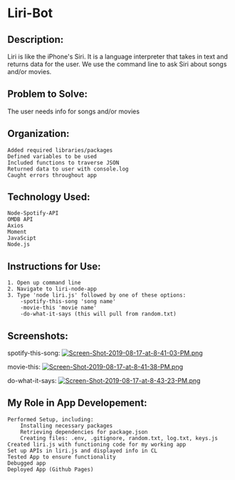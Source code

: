 # Liri-Bot

## Description: 
Liri is like the iPhone's Siri. It is a language interpreter that takes in text and returns data for the user. We use the command line to ask Siri about songs and/or movies.

## Problem to Solve: 
The user needs info for songs and/or movies

## Organization: 
    Added required libraries/packages
    Defined variables to be used
    Included functions to traverse JSON
    Returned data to user with console.log
    Caught errors throughout app

## Technology Used:
    Node-Spotify-API
    OMDB API
    Axios
    Moment
    JavaScipt
    Node.js

## Instructions for Use:
    1. Open up command line
    2. Navigate to liri-node-app
    3. Type 'node liri.js' followed by one of these options:
        -spotify-this-song 'song name'
        -movie-this 'movie name'
        -do-what-it-says (this will pull from random.txt)

## Screenshots:
spotify-this-song: [![Screen-Shot-2019-08-17-at-8-41-03-PM.png](https://i.postimg.cc/Jnb9dzTY/Screen-Shot-2019-08-17-at-8-41-03-PM.png)](https://postimg.cc/zbGty8YT)

movie-this: [![Screen-Shot-2019-08-17-at-8-41-38-PM.png](https://i.postimg.cc/J495t57J/Screen-Shot-2019-08-17-at-8-41-38-PM.png)](https://postimg.cc/N5kHzTHf)

do-what-it-says: [![Screen-Shot-2019-08-17-at-8-43-23-PM.png](https://i.postimg.cc/65Gds4VQ/Screen-Shot-2019-08-17-at-8-43-23-PM.png)](https://postimg.cc/MvqcVTFk)

## My Role in App Developement: 
    Performed Setup, including: 
        Installing necessary packages 
        Retrieving dependencies for package.json
        Creating files: .env, .gitignore, random.txt, log.txt, keys.js
    Created liri.js with functioning code for my working app
    Set up APIs in liri.js and displayed info in CL 
    Tested App to ensure functionality 
    Debugged app
    Deployed App (Github Pages)

